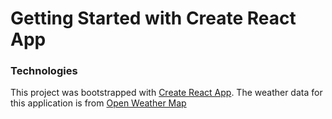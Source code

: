 # Getting Started with Create React App

### Technologies
This project was bootstrapped with [Create React App](https://github.com/facebook/create-react-app).
The weather data for this application is from [Open Weather Map](https://openweathermap.org/)